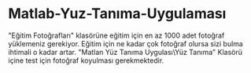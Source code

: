 # Matlab-Yuz-Tanıma-Uygulaması
"Eğitim Fotoğrafları" klasörüne eğitim için en az 1000 adet fotoğraf yüklemeniz gerekiyor.
Eğitim için ne kadar çok fotoğraf olursa sizi bulma ihtimali o kadar artar.
"Matlan Yüz Tanıma Uygulası\Yüz Tanıma" Klasörü içine test için  fotoğraf koyulması gerekmektedir.
